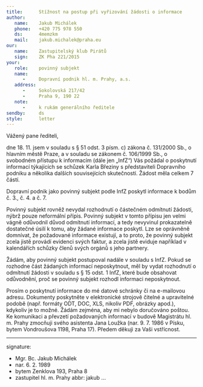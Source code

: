 ```yaml
---
title:      Stížnost na postup při vyřizování žádosti o informace
author:
   name:    Jakub Michálek
   phone:   +420 775 978 550
   ds:      4memzkm
   mail:    jakub.michalek@praha.eu
our:
   name:    Zastupitelský klub Pirátů
   sign:    ZK Pha 221/2015
your:
   role:    povinný subjekt
   name:
      -     Dopravní podnik hl. m. Prahy, a.s.
   address:
      -     Sokolovská 217/42
      -     Praha 9, 190 22
   note: 
      -     k rukám generálního ředitele
sendby:     ds
style:      letter
---
```


Vážený pane řediteli,

dne 18. 11. jsem v souladu s § 51 odst. 3 písm. c) zákona č. 131/2000 Sb., o hlavním městě Praze, a v souladu se zákonem č. 106/1999 Sb., o svobodném přístupu k informacím (dále jen „InfZ“) Vás požádal o poskytnutí informací týkajících se schůzek Karla Březiny s představiteli Dopravního podniku a několika dalších souvisejících skutečností. Žádost měla celkem 7 částí. 

Dopravní podnik jako povinný subjekt podle InfZ poskytl informace k bodům č. 3., č. 4. a č. 7.

Povinný subjekt rovněž nevydal rozhodnutí o částečném odmítnutí žádosti, nýbrž pouze neformální přípis. Povinný subjekt v tomto přípisu jen velmi vágně odůvodnil důvod odmítnutí informací, a tedy nevyvinul prokazatelně dostatečné úsilí k tomu, aby žádané informace poskytl. Lze se oprávněně domnívat, že požadované informace existují, a to proto, že povinný subjekt zcela jistě provádí evidenci svých faktur, a zcela jistě eviduje například v kalendářích schůzky členů svých orgánů s jeho partnery. 

Žádám, aby povinný subjekt postupoval nadále v souladu s InfZ. Pokud se rozhodne část žádaných informací neposkytnout, měl by vydat rozhodnutí o odmítnutí žádosti v souladu s § 15 odst. 1 InfZ, které bude obsahovat odůvodnění, proč se povinný subjekt rozhodl informaci neposkytnout. 

Prosím o poskytnutí informace do mé datové schránky či na e-mailovou adresu. Dokumenty poskytněte v elektronické strojově čitelné a upravitelné podobě (např. formáty ODT, DOC, XLS, nikoliv PDF, obrázky apod.), kdykoliv je to možné. Žádám zejména, aby mi nebylo doručováno poštou. Ke komunikaci a převzetí požadovaných informací v budově Magistrátu hl. m. Prahy zmocňuji svého asistenta Jana Loužka (nar. 9. 7. 1986 v Písku, bytem Vondroušova 1198, Praha 17). Předem děkuji za Vaši vstřícnost.

---
signature:
  - Mgr. Bc. Jakub Michálek
  - nar. 6. 2. 1989
  - bytem Zenklova 193, Praha 8
  - zastupitel hl. m. Prahy
abbr:       jakub
...
